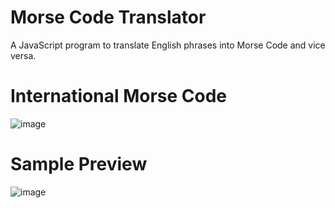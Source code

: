 # Morse Code Translator

A JavaScript program to translate English phrases into Morse Code and vice versa.

# International Morse Code
![image](https://github.com/sarahroy/Morse_Code_Translator/assets/59974553/7535850a-a472-4695-bf92-11e5079194dd)

# Sample Preview 
![image](https://github.com/sarahroy/Morse_Code_Translator/assets/59974553/25dd3a4c-830d-4f92-a909-971b90e488f8)

